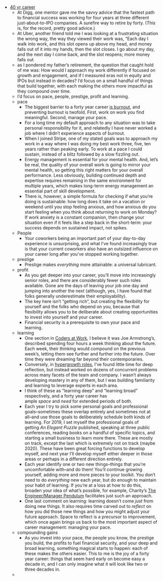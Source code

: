 - [40 yr career](https://lethain.com/forty-year-career/?utm_source=pocket_saves)
	- At Digg, one mentor gave me the savvy advice that the fastest path to financial success was working for four years at three different just-about-to-IPO companies. A surefire way to retire by forty. (This is, for the record, pretty good advice.)
	- At Uber, another friend told me I was looking at a frustrating situation the wrong way, the way they viewed their work was, “Each day I walk into work, and this slot opens up above my head, and money falls out of it into my hands, then the slot closes. I go about my day, and the next day I come back, and the slot reopens; more money falls out
	- as I pondered my father’s retirement, the question that caught hold of me was: How would I approach my work differently if focused on growth and engagement, and if I measured eras not in equity and IPOs but instead in decades? I’d focus on a small handful of things that build together, with each making the others more impactful as they compound over time.
	- I’d focus on pace, people, prestige, profit and learning.
	- pace
		- The biggest barrier to a forty year career [is burnout](https://medium.com/compassionate-coding/only-you-can-prevent-tech-burnout-be3f0504c627), and preventing burnout is twofold. First, work on work you find meaningful. Second, manage your pace.
		- For a long time my default approach to any situation was to take personal responsibility for it, and relatedly I have never worked a job where I didn’t experience aspects of burnout.
		- When I joined Stripe, one of my stated goals was to approach my work in a way where I was doing my best work three, five, ten years rather than peaking early. To work at a pace I could sustain, instead of a blitz followed by a slow fizzling out.
		- Energy management is essential for your mental health. And, let’s be real, the quality of your overall work is going to mirror your mental health, so getting this right matters for your overall performance. Less obviously, building continued depth and expertise requires remaining in the same environment for multiple years, which makes long-term energy management an essential part of skill development.
		- There is, however, a simple formula for checking if what you’re doing is sustainable: how long does it take on a vacation or weekend until you stop feeling anxious, and how anxious do you start feeling when you think about returning to work on Monday? If work anxiety is a constant companion, then change your situation even if it feels like a step back in the short-term: your success depends on sustained impact, not spikes.
	- People
		- Your coworkers being an important part of your day-to-day experience is unsurprising, and what I’ve found increasingly true is that your current coworkers also have an outsized influence on your career long after you’ve stopped working together.
	- prestige
		- Prestige makes *everything* more attainable: a universal lubricant.
	- profit
		- As you get deeper into your career, you’ll move into increasingly senior roles, and there are considerably fewer such roles available. Gone are the days of leaving your job one day and jumping into another the next (although, yes, I have found that folks generally underestimate their employability).
		- The key here isn’t “getting rich”, but creating the flexibility for yourself and the folks who depend on you, because that flexibility allows you to be deliberate about creating opportunities to invest into yourself and your career.
		- Financial security is a prerequisite to own your pace and learning.
	- learning
		- One section in [Coders at Work](https://www.amazon.com/Coders-Work-Reflections-Craft-Programming/dp/1430219483), I believe it was Joe Armstrong’s, described spending four hours a week thinking about the future. Each week, their thinking would compound on the previous week’s, letting them see further and further into the future. Over time they were dreaming far beyond their contemporaries.
		- Conversely, in [hypergrowth roles](https://lethain.com/productivity-in-the-age-of-hypergrowth/), I’ve found little time for deep reflection, but instead worked on dozens of concurrent problems across many facets of the team and company. I wasn’t always developing mastery in any of them, but I was building familiarity and learning to leverage experts in each area.
		- I think of these as “learning deep” and “learning broad” respectively, and a forty year career has ample *space* and *need* for extended periods of both.
		- Each year I try to pick some personal goals and professional goals–sometimes these overlap entirely and sometimes not at all–and use those goals to deliberately schedule both kinds of learning. For 2019, I set myself the professional goals of getting *An Elegant Puzzle* published, speaking at three public conferences, reading books on a handful of specific topics, and starting a small business to learn more there. These are mostly on track, except the last which is extremely not on track (maybe 2020). These have been great forcing functions to develop myself, and next year I’ll develop myself either deeper in those areas or perhaps in a different direction entirely.
		- Each year identify one or two new things–things that you’re uncomfortable with–and do them! You’ll continue growing yourself, adding more and more pieces to your toolkit. You don’t need to do *everything* new each year, but do enough to maintain your habit of learning. If you’re at a loss at how to do this, broaden your idea of what’s possible, for example, Charity’s [The Engineer/Manager Pendulum](https://charity.wtf/2017/05/11/the-engineer-manager-pendulum/) facilitates just such an approach.
		- One last comment on learning: learning doesn’t come *just* from doing new things. It also requires time carved out to *reflect* on how you did those new things and how you might adjust your future approach. Space to reflect is a precursor to improvement, which once again brings us back to the most important aspect of career management: managing your pace.
	- compounding gains
		- As you invest into your pace, the people you know, the prestige you build, the profits to fuel financial security, and your deep and broad learning, something magical starts to happen: each of these makes the others easier. This to me is the joy of a forty year career: things that seem hard early on become easy a decade in, and I can only imagine what it will look like two or three decades in.
	-